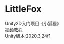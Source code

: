 # LittleFox
Unity2D入门项目《小狐狸》  
[视频教程](https://space.bilibili.com/370283072/channel/collectiondetail?sid=2991)  
Unity版本:2020.3.24f1
